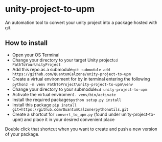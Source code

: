 # unity-project-to-upm
An automation tool to convert your unity project into a package hosted with git.

## How to install
* Open your OS Terminal
* Change your directory to your target Unity project```cd PathToYourUnityProject```
* Add this repo as a submodule```git submodule add https://github.com/QuantumCalzone/unity-project-to-upm```
* Create a virtual environment for by in terminal entering the following ```python3 -m venv PathToProject\unity-project-to-upm\venv```
* Change your directory to your submodule```cd unity-project-to-upm```
* Activate the virtual enviroment```. venv/bin/activate``` 
* Install the required packages```python setup.py install```
* Install this package ```pip install git+https://github.com/QuantumCalzone/pythonutils.git```
* Create a shortcut for ```convert_to_upm.py``` (found under unity-project-to-upm) and place it in your desired convenient place

Double click that shortcut when you want to create and push a new version of your package.
